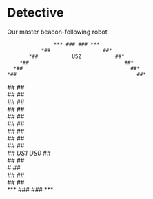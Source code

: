 Detective
==============

Our master beacon-following robot  

                   *** ### ### ***  
               *##                 ##*  
           *##           US2           ##*  
        *##                               ##*  
      *##                                   ##*  
    *##                                       ##*  
   *##                                         ##*  
  *##                                           ##*  
 *##                                             ##*  
 *##                                             ##*  
 *##                                             ##*  
 *##                                             ##*  
 *##                                             ##*  
  *##                                           ##*  
   *##                                         ##*  
    *##    US1                         US0    ##*  
      *##                                   ##*  
        *#                                ##*  
           *##                         ##*  
               *##                 ##*  
                   *** ### ### ***  
